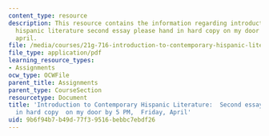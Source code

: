 ```yaml
---
content_type: resource
description: This resource contains the information regarding introduction to contemporary
  hispanic literature second essay please hand in hard copy on my door by 5 PM,  friday,
  april.
file: /media/courses/21g-716-introduction-to-contemporary-hispanic-literature-spring-2005/9b6f94b7b49d77f39516bebbc7ebdf26_MIT21G_716S05_sec_essay.pdf
file_type: application/pdf
learning_resource_types:
- Assignments
ocw_type: OCWFile
parent_title: Assignments
parent_type: CourseSection
resourcetype: Document
title: 'Introduction to Contemporary Hispanic Literature:  Second essay:  Please hand-
  in hard copy  on my door by 5 PM,  Friday, April'
uid: 9b6f94b7-b49d-77f3-9516-bebbc7ebdf26
---
```

